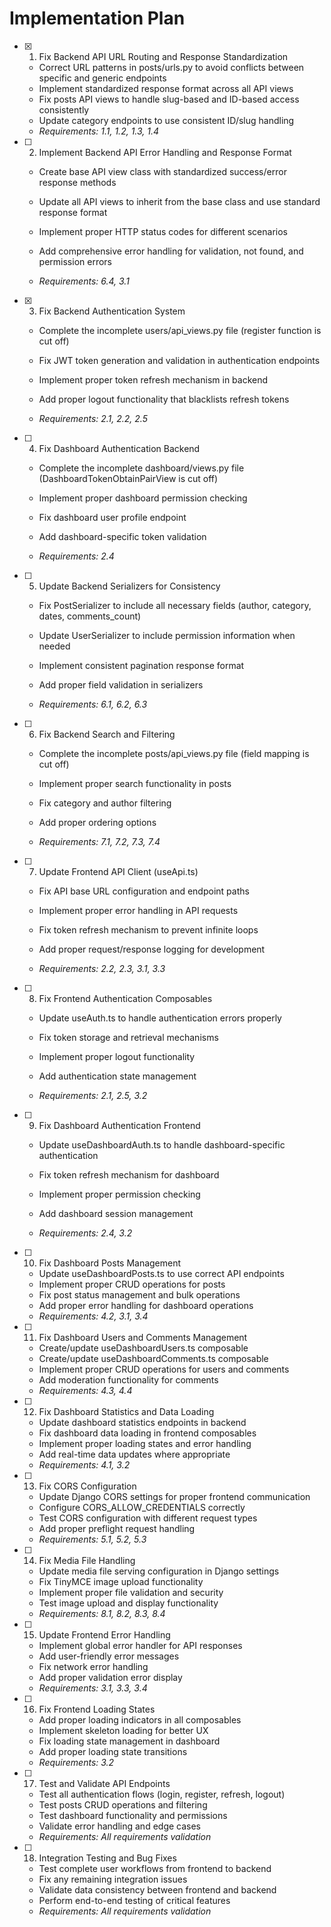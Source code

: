 # Implementation Plan

- [x] 1. Fix Backend API URL Routing and Response Standardization


  - Correct URL patterns in posts/urls.py to avoid conflicts between specific and generic endpoints
  - Implement standardized response format across all API views
  - Fix posts API views to handle slug-based and ID-based access consistently
  - Update category endpoints to use consistent ID/slug handling
  - _Requirements: 1.1, 1.2, 1.3, 1.4_







- [ ] 2. Implement Backend API Error Handling and Response Format
  - Create base API view class with standardized success/error response methods
  - Update all API views to inherit from the base class and use standard response format


  - Implement proper HTTP status codes for different scenarios
  - Add comprehensive error handling for validation, not found, and permission errors



  - _Requirements: 6.4, 3.1_

- [x] 3. Fix Backend Authentication System






  - Complete the incomplete users/api_views.py file (register function is cut off)
  - Fix JWT token generation and validation in authentication endpoints

  - Implement proper token refresh mechanism in backend
  - Add proper logout functionality that blacklists refresh tokens


  - _Requirements: 2.1, 2.2, 2.5_

- [ ] 4. Fix Dashboard Authentication Backend
  - Complete the incomplete dashboard/views.py file (DashboardTokenObtainPairView is cut off)
  - Implement proper dashboard permission checking



  - Fix dashboard user profile endpoint
  - Add dashboard-specific token validation
  - _Requirements: 2.4_



- [ ] 5. Update Backend Serializers for Consistency
  - Fix PostSerializer to include all necessary fields (author, category, dates, comments_count)
  - Update UserSerializer to include permission information when needed
  - Implement consistent pagination response format
  - Add proper field validation in serializers





  - _Requirements: 6.1, 6.2, 6.3_



- [ ] 6. Fix Backend Search and Filtering



  - Complete the incomplete posts/api_views.py file (field mapping is cut off)






  - Implement proper search functionality in posts



  - Fix category and author filtering
  - Add proper ordering options
  - _Requirements: 7.1, 7.2, 7.3, 7.4_



- [ ] 7. Update Frontend API Client (useApi.ts)
  - Fix API base URL configuration and endpoint paths
  - Implement proper error handling in API requests
  - Fix token refresh mechanism to prevent infinite loops
  - Add proper request/response logging for development


  - _Requirements: 2.2, 2.3, 3.1, 3.3_

- [ ] 8. Fix Frontend Authentication Composables
  - Update useAuth.ts to handle authentication errors properly
  - Fix token storage and retrieval mechanisms



  - Implement proper logout functionality
  - Add authentication state management
  - _Requirements: 2.1, 2.5, 3.2_




- [ ] 9. Fix Dashboard Authentication Frontend
  - Update useDashboardAuth.ts to handle dashboard-specific authentication
  - Fix token refresh mechanism for dashboard
  - Implement proper permission checking



  - Add dashboard session management
  - _Requirements: 2.4, 3.2_

- [ ] 10. Fix Dashboard Posts Management
  - Update useDashboardPosts.ts to use correct API endpoints
  - Implement proper CRUD operations for posts
  - Fix post status management and bulk operations
  - Add proper error handling for dashboard operations
  - _Requirements: 4.2, 3.1, 3.4_

- [ ] 11. Fix Dashboard Users and Comments Management
  - Create/update useDashboardUsers.ts composable
  - Create/update useDashboardComments.ts composable
  - Implement proper CRUD operations for users and comments
  - Add moderation functionality for comments
  - _Requirements: 4.3, 4.4_

- [ ] 12. Fix Dashboard Statistics and Data Loading
  - Update dashboard statistics endpoints in backend
  - Fix dashboard data loading in frontend composables
  - Implement proper loading states and error handling
  - Add real-time data updates where appropriate
  - _Requirements: 4.1, 3.2_

- [ ] 13. Fix CORS Configuration
  - Update Django CORS settings for proper frontend communication
  - Configure CORS_ALLOW_CREDENTIALS correctly
  - Test CORS configuration with different request types
  - Add proper preflight request handling
  - _Requirements: 5.1, 5.2, 5.3_

- [ ] 14. Fix Media File Handling
  - Update media file serving configuration in Django settings
  - Fix TinyMCE image upload functionality
  - Implement proper file validation and security
  - Test image upload and display functionality
  - _Requirements: 8.1, 8.2, 8.3, 8.4_

- [ ] 15. Update Frontend Error Handling
  - Implement global error handler for API responses
  - Add user-friendly error messages
  - Fix network error handling
  - Add proper validation error display
  - _Requirements: 3.1, 3.3, 3.4_

- [ ] 16. Fix Frontend Loading States
  - Add proper loading indicators in all composables
  - Implement skeleton loading for better UX
  - Fix loading state management in dashboard
  - Add proper loading state transitions
  - _Requirements: 3.2_

- [ ] 17. Test and Validate API Endpoints
  - Test all authentication flows (login, register, refresh, logout)
  - Test posts CRUD operations and filtering
  - Test dashboard functionality and permissions
  - Validate error handling and edge cases
  - _Requirements: All requirements validation_

- [ ] 18. Integration Testing and Bug Fixes
  - Test complete user workflows from frontend to backend
  - Fix any remaining integration issues
  - Validate data consistency between frontend and backend
  - Perform end-to-end testing of critical features
  - _Requirements: All requirements validation_